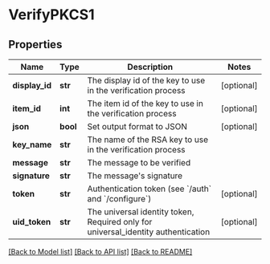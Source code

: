 # VerifyPKCS1

## Properties
Name | Type | Description | Notes
------------ | ------------- | ------------- | -------------
**display_id** | **str** | The display id of the key to use in the verification process | [optional] 
**item_id** | **int** | The item id of the key to use in the verification process | [optional] 
**json** | **bool** | Set output format to JSON | [optional] 
**key_name** | **str** | The name of the RSA key to use in the verification process | 
**message** | **str** | The message to be verified | 
**signature** | **str** | The message&#39;s signature | 
**token** | **str** | Authentication token (see &#x60;/auth&#x60; and &#x60;/configure&#x60;) | [optional] 
**uid_token** | **str** | The universal identity token, Required only for universal_identity authentication | [optional] 

[[Back to Model list]](../README.md#documentation-for-models) [[Back to API list]](../README.md#documentation-for-api-endpoints) [[Back to README]](../README.md)



